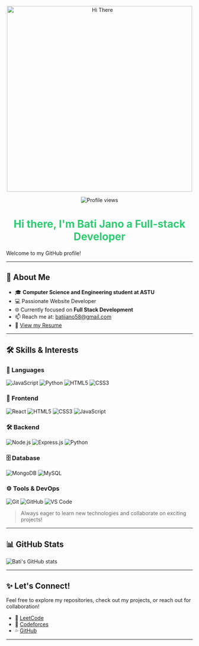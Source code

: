 <p align="center">
  <img src="https://media.giphy.com/media/hvRJCLFzcasrR4ia7z/giphy.gif" width="500" alt="Hi There" />
</p>

<p align="center">
  <img src="https://komarev.com/ghpvc/?username=your-username&label=Profile%20views&color=0e75b6&style=flat" alt="Profile views" />
</p>

<h1 align="center" style="color: #2ECC71;">Hi there, I'm Bati Jano a Full-stack Developer</h1>

Welcome to my GitHub profile!

---

## 🚀 About Me

- 🎓 **Computer Science and Engineering student at ASTU**
- 💻 Passionate Website Developer
- 🌐 Currently focused on **Full Stack Development**
- 📫 Reach me at: [batijano58@gmail.com](mailto:batijano58@gmail.com)
- 📄 [View my Resume](https://flowcv.com/resume/6orquavkwljr)

---

## 🛠️ Skills & Interests

### 📝 Languages
![JavaScript](https://img.shields.io/badge/JavaScript-F7DF1E?style=for-the-badge&logo=javascript&logoColor=black)
![Python](https://img.shields.io/badge/Python-3776AB?style=for-the-badge&logo=python&logoColor=white)
![HTML5](https://img.shields.io/badge/HTML5-E34F26?style=for-the-badge&logo=html5&logoColor=white)
![CSS3](https://img.shields.io/badge/CSS3-1572B6?style=for-the-badge&logo=css3&logoColor=white)

### 🎨 Frontend
![React](https://img.shields.io/badge/React-20232A?style=for-the-badge&logo=react&logoColor=61DAFB)
![HTML5](https://img.shields.io/badge/HTML5-E34F26?style=for-the-badge&logo=html5&logoColor=white)
![CSS3](https://img.shields.io/badge/CSS3-1572B6?style=for-the-badge&logo=css3&logoColor=white)
![JavaScript](https://img.shields.io/badge/JavaScript-F7DF1E?style=for-the-badge&logo=javascript&logoColor=black)

### 🛠️ Backend
![Node.js](https://img.shields.io/badge/Node.js-339933?style=for-the-badge&logo=node.js&logoColor=white)
![Express.js](https://img.shields.io/badge/Express.js-000000?style=for-the-badge&logo=express&logoColor=white)
![Python](https://img.shields.io/badge/Python-3776AB?style=for-the-badge&logo=python&logoColor=white)

### 🗄️ Database
![MongoDB](https://img.shields.io/badge/MongoDB-4EA94B?style=for-the-badge&logo=mongodb&logoColor=white)
![MySQL](https://img.shields.io/badge/MySQL-4479A1?style=for-the-badge&logo=mysql&logoColor=white)

### ⚙️ Tools & DevOps
![Git](https://img.shields.io/badge/Git-F05032?style=for-the-badge&logo=git&logoColor=white)
![GitHub](https://img.shields.io/badge/GitHub-181717?style=for-the-badge&logo=github&logoColor=white)
![VS Code](https://img.shields.io/badge/VS_Code-007ACC?style=for-the-badge&logo=visual-studio-code&logoColor=white)

> Always eager to learn new technologies and collaborate on exciting projects!

---

## 📊 GitHub Stats

![Bati's GitHub stats](https://github-readme-stats.vercel.app/api?username=bati58&show_icons=true&theme=radical)

---

## ✨ Let's Connect!

Feel free to explore my repositories, check out my projects, or reach out for collaboration!

- 💨 [LeetCode](https://leetcode.com/u/22jCCRdWaR)
- 💫 [Codeforces](https://codeforces.com/profile/batijano58)
- 💦 [GitHub](https://github.com/bati58)

---
